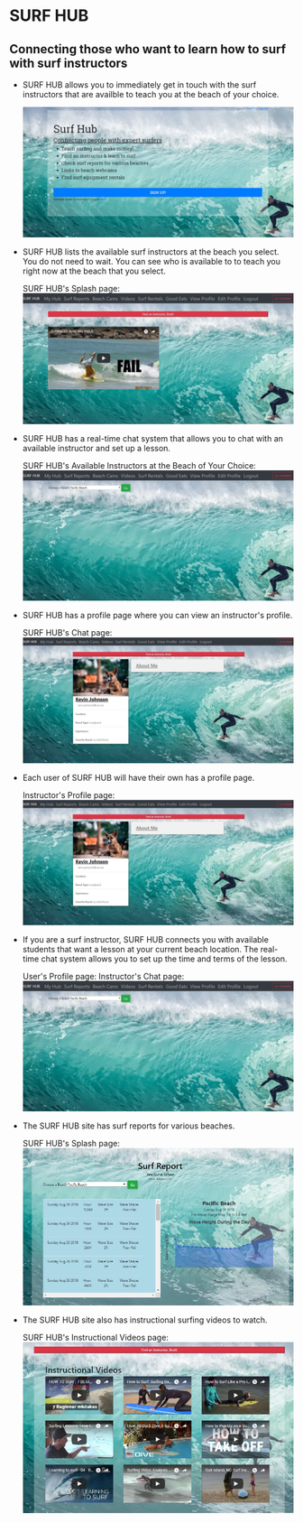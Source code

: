 # SURF HUB

## Connecting those who want to learn how to surf with surf instructors

* SURF HUB allows you to immediately get in touch with the surf instructors that are availble to teach you at the beach of your choice.

    ![SURF HUB's Splash page](/client/public/imagesREADME/SplashPage.JPG)

* SURF HUB lists the available surf instructors at the beach you select. You do not need to wait. You can see who is available to to teach you right now at the beach that you select.
    
    SURF HUB's Splash page:
    ![SURF HUB's Available Instructors at the Beach of Your Choice:](/client/public/imagesREADME/ListOfInstructors.JPG)

* SURF HUB has a real-time chat system that allows you to chat with an available instructor and set up a lesson.
    
    SURF HUB's Available Instructors at the Beach of Your Choice:
    ![SURF HUB's Chat page](/client/public/imagesREADME/ChatPage.JPG)

* SURF HUB has a profile page where you can view an instructor's profile.

    SURF HUB's Chat page:
    ![Instructor's Profile page](/client/public/imagesREADME/InstructorProfile.JPG)

* Each user of SURF HUB will have their own has a profile page.

    Instructor's Profile page:
    ![User's Profile page](/client/public/imagesREADME/UserProfile.JPG)    

* If you are a surf instructor, SURF HUB connects you with available students that want a lesson at your current beach location. The real-time chat system allows you to set up the time and terms of the lesson.

    User's Profile page:
    Instructor's Chat page:
    ![Instructor's Chat page](/client/public/imagesREADME/InstructorsChatPage.JPG)    


* The SURF HUB site has surf reports for various beaches.

    SURF HUB's Splash page:
    ![SURF HUB's Splash page](/client/public/imagesREADME/SurfReport.JPG)    

* The SURF HUB site also has instructional surfing videos to watch.

    SURF HUB's Instructional Videos page:
    ![SURF HUB's Instructional Videos page](/client/public/imagesREADME/InstructionalVideos.JPG)    
